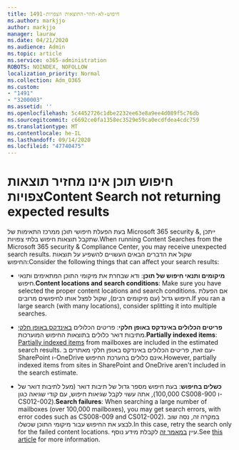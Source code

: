 ```yaml
---
title: 1491-חיפוש-לא-חוזר-התוצאות הצפויות
ms.author: markjjo
author: markjjo
manager: lauraw
ms.date: 04/21/2020
ms.audience: Admin
ms.topic: article
ms.service: o365-administration
ROBOTS: NOINDEX, NOFOLLOW
localization_priority: Normal
ms.collection: Adm_O365
ms.custom:
- "1491"
- "3200003"
ms.assetid: ''
ms.openlocfilehash: 5c4452726c1dbe2232ee63e8a9ee4d089f5c76db
ms.sourcegitcommit: c6692ce0fa1358ec3529e59ca0ecdfdea4cdc759
ms.translationtype: MT
ms.contentlocale: he-IL
ms.lasthandoff: 09/14/2020
ms.locfileid: "47740475"
---
```

# <a name="content-search-not-returning-expected-results"></a><span data-ttu-id="0d4d6-102">חיפוש תוכן אינו מחזיר תוצאות צפויות</span><span class="sxs-lookup"><span data-stu-id="0d4d6-102">Content Search not returning expected results</span></span>

<span data-ttu-id="0d4d6-103">בעת הפעלת חיפושי תוכן ממרכז התאימות של Microsoft 365 security &, ייתכן שתקבל תוצאות חיפוש בלתי צפויות.</span><span class="sxs-lookup"><span data-stu-id="0d4d6-103">When running Content Searches from the Microsoft 365 security & Compliance Center, you may receive unexpected search results.</span></span> <span data-ttu-id="0d4d6-104">שקול את הדברים הבאים העשויים להשפיע על תוצאות החיפוש:</span><span class="sxs-lookup"><span data-stu-id="0d4d6-104">Consider the following things that can affect your search results:</span></span>

- <span data-ttu-id="0d4d6-105">**מיקומים ותנאי חיפוש של תוכן**: ודא שבחרת את מיקומי התוכן המתאימים ותנאי חיפוש.</span><span class="sxs-lookup"><span data-stu-id="0d4d6-105">**Content locations and search conditions**: Make sure you have selected the proper content locations and search conditions.</span></span> <span data-ttu-id="0d4d6-106">אם הפעלת חיפוש גדול (עם מיקומים רבים), שקול לפצל אותו לחיפושים מרובים.</span><span class="sxs-lookup"><span data-stu-id="0d4d6-106">If you ran a large search (with many locations), consider splitting it into multiple searches.</span></span>

- <span data-ttu-id="0d4d6-107">**פריטים הכלולים באינדקס באופן חלקי**: פריטים הכלולים  [באינדקס באופן חלקי](https://docs.microsoft.com/microsoft-365/compliance/partially-indexed-items-in-content-search) מתיבות דואר כלולים בתוצאות החיפוש המוערכות.</span><span class="sxs-lookup"><span data-stu-id="0d4d6-107">**Partially indexed items**:  [Partially indexed items](https://docs.microsoft.com/microsoft-365/compliance/partially-indexed-items-in-content-search) from mailboxes are included in the estimated search results.</span></span> <span data-ttu-id="0d4d6-108">עם זאת, פריטים הכלולים באינדקס באופן חלקי מאתרים ב-SharePoint ו-OneDrive אינם כלולים בהערכת החיפוש.</span><span class="sxs-lookup"><span data-stu-id="0d4d6-108">However, partially indexed items from sites in SharePoint and OneDrive aren't included in the search estimate.</span></span>

- <span data-ttu-id="0d4d6-109">**כשלים בחיפוש**: בעת חיפוש מספר גדול של תיבות דואר (מעל לתיבות דואר של 100,000), אתה עשוי לקבל שגיאות חיפוש, עם קודי שגיאה כגון CS008-900 ו-CS012-002).</span><span class="sxs-lookup"><span data-stu-id="0d4d6-109">**Search failures**: When searching a large number of mailboxes (over 100,000 mailboxes), you may get search errors, with error codes such as CS008-009 and CS012-002).</span></span> <span data-ttu-id="0d4d6-110">במקרה זה, נסה שוב לבצע את החיפוש עבור מיקומי התוכן שכשלו.</span><span class="sxs-lookup"><span data-stu-id="0d4d6-110">In this case, retry the search only for the failed content locations.</span></span> <span data-ttu-id="0d4d6-111">עיין  [במאמר זה](https://docs.microsoft.com/microsoft-365/compliance/retry-failed-content-search) לקבלת מידע נוסף.</span><span class="sxs-lookup"><span data-stu-id="0d4d6-111">See  [this article](https://docs.microsoft.com/microsoft-365/compliance/retry-failed-content-search) for more information.</span></span>
